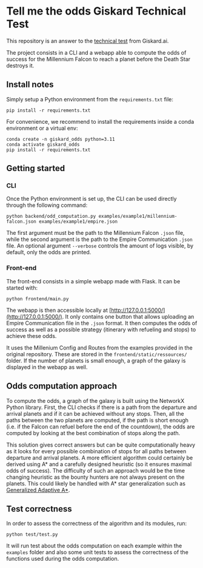 # Tell me the odds Giskard Technical Test

This repository is an answer to the [technical test](https://github.com/lioncowlionant/developer-test/tree/main) from
Giskard.ai.

The project consists in a CLI and a webapp able to compute the odds of success
for the Millennium Falcon to reach a planet before the Death Star destroys it. 


## Install notes
Simply setup a Python environment from the `requirements.txt` file: 

```
pip install -r requirements.txt
```
For convenience, we recommend to install the requirements inside a conda environment or a virtual env: 
```
conda create -n giskard_odds python=3.11
conda activate giskard_odds
pip install -r requirements.txt
```

## Getting started

### CLI
Once the Python environment is set up, the CLI can be used directly through the following command: 

```
python backend/odd_computation.py examples/example1/millennium-falcon.json examples/example1/empire.json
```

The first argument must be the path to the Millennium Falcon `.json` file, while the second argument is the path to the Empire Communication `.json` file. An optional argument `--verbose` controls the amount of logs visible, by default, only the odds are printed. 

### Front-end

The front-end consists in a simple webapp made with Flask. It can be started with: 

```
python frontend/main.py
```

The webapp is then accessible locally at [http://127.0.0.1:5000/](http://127.0.0.1:5000/). It only contains one button that allows uploading an Empire Communication file in the `.json` format. It then computes the odds of success as well as a possible strategy (itinerary with refueling and stops) to achieve these odds.

It uses the Millenium Config and Routes from the examples provided in the original repository. These are stored in the `frontend/static/ressources/` folder. If the number of planets is small enough, a graph of the galaxy is displayed in the webapp as well. 

## Odds computation approach

To compute the odds, a graph of the galaxy is built using the NetworkX Python library. First, the CLI checks if there is a path from the departure and arrival planets and if it can be achieved without any stops. Then, all the paths between the two planets are computed, if the path is short enough (i.e. if the Falcon can refuel before the end of the countdown), the odds are computed by looking at the best combination of stops along the path. 

This solution gives correct answers but can be quite computationally heavy as it looks for every possible combination of stops for all paths between departure and arrival planets. A more efficient algorithm could certainly be derived using A* and a carefully designed heuristic (so it ensures maximal odds of success). The difficulty of such an approach would be the time changing heuristic as the bounty hunters are not always present on the planets. This could likely be handled with A* star generalization such as [Generalized Adaptive A*](http://idm-lab.org/bib/abstracts/papers/aamas08b.pdf). 


## Test correctness

In order to assess the correctness of the algorithm and its modules, run:
```
python test/test.py
```

It will run test about the odds computation on each example within the
`examples` folder and also some unit tests to assess the correctness of the
functions used during the odds computation.
